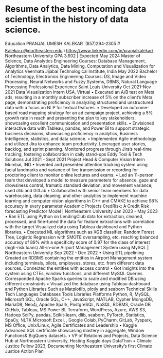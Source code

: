 # Resume of the best incoming data scientist in the history of data science.
Education
PRANJAL UMESH KALEKAR
 (857)294-2305 # Kalekar.p@northeastern.edu ï https://www.linkedin.com/in/pranjalkalekar/
   Northeastern University GPA 3.902 | Expected May 2024 Master of Science, Data Analytics Engineering
Courses: Database Management, Algorithms, Data Analytics, Data Mining, Computation and Visualization for Analytics
Veermata Jijabai Technological Institute, India May 2022
Bachelor of Technology, Electronics Engineering
Courses: DS, Image and Video Processing, Neural Networks and Fuzzy Systems, DBMS, Natural Language Processing
Professional Experience
Saint Louis University Oct 2021-Nov 2021
Data Visualization Intern USA, Virtual
• Executed an A/B test on Meta ads, resulting in a monthly subscriber increase of 5% on the client’s Meta page, demonstrating proficiency in analyzing structured and unstructured data with a focus on NLP for textual features.
• Developed an outcome-based road mapping strategy for an ad campaign project, achieving a 5% growth rate in reach and presenting the plan to key stakeholders, showcasing excellent communication and presentation skills.
• Envisioned interactive data with Tableau, pandas, and Power BI to support strategic business decisions, showcasing proficiency in analytics, Business Intelligence, statistics, and data science.
• Implemented Agile methodology and utilized Jira to enhance team productivity. Leveraged user stories, backlog, and sprint planning. Monitored progress through Jira’s real-time tracking, fostering collaboration in daily stand-ups
Eddy Tool & Tech Solutions Jul 2021 - Sept 2021
Project Head & Computer Vision Intern Mumbai, IND
• Invented and presented attention tracking system using facial landmarks and variance of live transmission or recording for proctoring client to monitor online lectures and exams.
• Led an 11-person team that developed a model to measure parameters for absence, gaze and drowsiness control, framatic standard deviation, and movement variance; used dlib and GitLab
• Collaborated with senior team members for data warehousing, data cleaning, and other analytics to implement machine learning and computer vision algorithms in C++ and CMAKE to achieve 98% accuracy in every parameter
Academic Projects
CredRisk: A Credit Risk forecasting Predictor Model | Northeastern University Jan 2023 - May 2023
• Ran ETL using Python on LendingClub data for extraction, cleaned, processed, and fine-tuned the data for feature extractions with correlation with the target.Visualized data using Tableau dashboard and Python libraries.
• Executed ML algorithms such as XGB classifier, Random Forest Tree, Logistic Regression with SMOTE oversampling, etc. reaching balanced accuracy of 89% with a specificity score of 0.97 for the class of interest (high-risk loans)
All-in-one Airport Management System using MySQL | Northeastern University Sep 2022 - Dec 2022
• Using ETL pipelining Created an RDBMS containing the entities in Airport Management system including terminals, pilots, employees, stores, etc. from different data sources. Connected the entities with access control
• Got insights into the system using CTEs, window functions, and different MySQL Queries. Corresponded Apache Sparks queries to scale and modified DB using different constraints
• Visualized the database using Tableau dashboard and Python Libraries Such as Matplotlib, plotly and seaborn Technical Skills
   Tech Languages Databases Tools
Libraries Platforms
Python, R, MySQL, Microsoft SQL, Oracle SQL, C++, JavaScript, MATLAB, Cypher MongoDB, MariaDB, Neo4j, Apache Spark, PostgreSQL, NoSQL, RDBMS, Oracle DB GitHub, Tableau, MS Power BI, Terraform, WordPress, Azure, AWS S3, Hadoop SciPy, pandas, Scikit-learn, dlib, seaborn, PyTorch, Statistics, SpaCy, NLTK
Microsoft Excel, , Google Colab, PyCharm, GitLab, Pyspark, MS Office, Unix/Linux, Agile
Certificates and Leadership
• Kaggle Advanced SQL certificate showcasing mastery in aggregate, Window Functions& BigQuery datasets.
• VP of Relations and Projects, Data Science Hub at Northeastern University, Hosting Kaggle days DataThon
• Climate Justice Fellow 2023, Documenting Northeastern University’s first Climate Justice Action Plan
 
